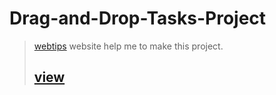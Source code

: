 # Drag-and-Drop-Tasks-Project
> [webtips](https://www.webtips.dev/how-to-create-native-drag-and-drop-functionality-in-javascript) website help me to make this project.
> 
> ## [view](https://3azizo.github.io/Drag-and-Drop-Tasks-Project/)
